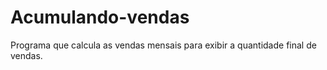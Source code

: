 # Acumulando-vendas
Programa que calcula as vendas mensais para exibir a quantidade final de vendas. 
